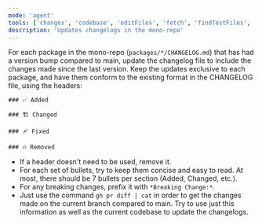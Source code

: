 ```yaml
---
mode: 'agent'
tools: ['changes', 'codebase', 'editFiles', 'fetch', 'findTestFiles', 'githubRepo', 'new', 'problems', 'runCommands', 'runTasks', 'search', 'searchResults', 'terminalLastCommand', 'terminalSelection', 'testFailure', 'usages', 'vscodeAPI', 'github', 'get_commit', 'get_file_contents', 'get_me', 'get_pull_request', 'get_pull_request_comments', 'get_pull_request_diff', 'get_pull_request_files', 'get_pull_request_status', 'get_tag', 'list_branches', 'list_commits', 'list_pull_requests', 'list_tags']
description: 'Updates changelogs in the mono-repo'
---
```


For each package in the mono-repo (`packages/*/CHANGELOG.md`) that has had a version bump compared to main, update the changelog file to include the changes made since the last version. Keep the updates exclusive to each package, and have them conform to the existing format in the CHANGELOG file, using the headers:

```
### ✅ Added

### 🏗️ Changed

### 🩹 Fixed

### 🔥 Removed
```

- If a header doesn't need to be used, remove it. 
- For each set of bullets, try to keep them concise and easy to read. At most, there should be 7 bullets per section (Added, Changed, etc.).
- For any breaking changes, prefix it with `*Breaking Change:*`.
- Just use the command `gh pr diff | cat` in order to get the changes made on the current branch compared to main. Try to use just this information as well as the current codebase to update the changelogs.
